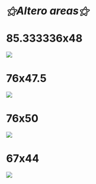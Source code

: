 # _⚝*Altero areas*⚝_

# 85.333336x48
![](https://i.postimg.cc/wxy2t1p4/image.png)

# 76x47.5
![](https://i.postimg.cc/fWGPHr2v/Open-Tablet-Driver-UX-Wpf-v7ysb8-Wj-NJ.png)

# 76x50
![](https://i.postimg.cc/bJ2KP9B3/Open-Tablet-Driver-UX-Wpf-8agbzbu-OCn.png)

# 67x44
![](https://i.postimg.cc/Y0SMSyFV/Open-Tablet-Driver-UX-Wpf-e-Za-EWu0-G6-R.png)
